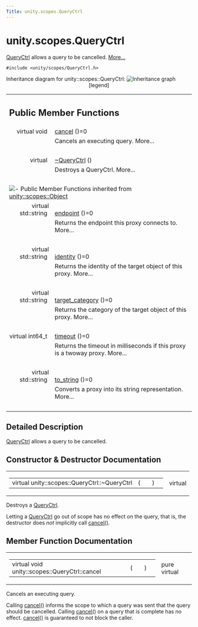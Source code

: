 ```yaml
---
Title: unity.scopes.QueryCtrl
---
```


# unity.scopes.QueryCtrl

<p><a class="el" href="index.html" title="QueryCtrl allows a query to be cancelled. ">QueryCtrl</a> allows a query to be cancelled.  
<a href="#details">More...</a></p>
<p><code>#include &lt;unity/scopes/QueryCtrl.h&gt;</code></p>
Inheritance diagram for unity::scopes::QueryCtrl:
<img src="https://developer.ubuntu.com/static/devportal_uploaded/beb2673e-2584-4501-9133-e5ff9ad9ec5b-../unity.scopes.QueryCtrl/classunity_1_1scopes_1_1_query_ctrl__inherit__graph.png" border="0" usemap="#unity_1_1scopes_1_1_query_ctrl_inherit__map" alt="Inheritance graph"/>
<map name="unity_1_1scopes_1_1_query_ctrl_inherit__map" id="unity_1_1scopes_1_1_query_ctrl_inherit__map">
<area shape="rect" id="node2" href="https://developer.ubuntu.com../classunity_1_1scopes_1_1_object.html" title="The root base class for all proxies. " alt="" coords="15,5,169,32"/></map>
<center><span class="legend">[legend]</span></center>
<table class="memberdecls">
<tr class="heading"><td colspan="2"><h2 class="groupheader">
Public Member Functions</h2></td></tr>
<tr class="memitem:a83e309fba452407f79365ba2645f4e4d"><td class="memItemLeft" align="right" valign="top">virtual void&#160;</td><td class="memItemRight" valign="bottom"><a class="el" href="#a83e309fba452407f79365ba2645f4e4d">cancel</a> ()=0</td></tr>
<tr class="memdesc:a83e309fba452407f79365ba2645f4e4d"><td class="mdescLeft">&#160;</td><td class="mdescRight">Cancels an executing query.  More...<br /></td></tr>
<tr class="separator:a83e309fba452407f79365ba2645f4e4d"><td class="memSeparator" colspan="2">&#160;</td></tr>
<tr class="memitem:a041d668bdde675b264baf6b0c0df716b"><td class="memItemLeft" align="right" valign="top">virtual&#160;</td><td class="memItemRight" valign="bottom"><a class="el" href="#a041d668bdde675b264baf6b0c0df716b">~QueryCtrl</a> ()</td></tr>
<tr class="memdesc:a041d668bdde675b264baf6b0c0df716b"><td class="mdescLeft">&#160;</td><td class="mdescRight">Destroys a QueryCtrl.  More...<br /></td></tr>
<tr class="separator:a041d668bdde675b264baf6b0c0df716b"><td class="memSeparator" colspan="2">&#160;</td></tr>
<tr class="inherit_header pub_methods_classunity_1_1scopes_1_1_object"><td colspan="2" onclick="javascript:toggleInherit('pub_methods_classunity_1_1scopes_1_1_object')"><img src="https://developer.ubuntu.com/static/devportal_uploaded/a88cc4f7-9d5d-441e-b8af-e22263918088-../unity.scopes.QueryCtrl/closed.png" alt="-"/>&#160;Public Member Functions inherited from <a class="el" href="unity.scopes.Object.md">unity::scopes::Object</a></td></tr>
<tr class="memitem:ad7618cc9d878c40b389361d4acd473ae inherit pub_methods_classunity_1_1scopes_1_1_object"><td class="memItemLeft" align="right" valign="top">virtual std::string&#160;</td><td class="memItemRight" valign="bottom"><a class="el" href="unity.scopes.Object.md#ad7618cc9d878c40b389361d4acd473ae">endpoint</a> ()=0</td></tr>
<tr class="memdesc:ad7618cc9d878c40b389361d4acd473ae inherit pub_methods_classunity_1_1scopes_1_1_object"><td class="mdescLeft">&#160;</td><td class="mdescRight">Returns the endpoint this proxy connects to.  More...<br /></td></tr>
<tr class="separator:ad7618cc9d878c40b389361d4acd473ae inherit pub_methods_classunity_1_1scopes_1_1_object"><td class="memSeparator" colspan="2">&#160;</td></tr>
<tr class="memitem:a1b55aea886f0a68cb8a578f7ee0b1cfd inherit pub_methods_classunity_1_1scopes_1_1_object"><td class="memItemLeft" align="right" valign="top">virtual std::string&#160;</td><td class="memItemRight" valign="bottom"><a class="el" href="unity.scopes.Object.md#a1b55aea886f0a68cb8a578f7ee0b1cfd">identity</a> ()=0</td></tr>
<tr class="memdesc:a1b55aea886f0a68cb8a578f7ee0b1cfd inherit pub_methods_classunity_1_1scopes_1_1_object"><td class="mdescLeft">&#160;</td><td class="mdescRight">Returns the identity of the target object of this proxy.  More...<br /></td></tr>
<tr class="separator:a1b55aea886f0a68cb8a578f7ee0b1cfd inherit pub_methods_classunity_1_1scopes_1_1_object"><td class="memSeparator" colspan="2">&#160;</td></tr>
<tr class="memitem:a40a997516629df3dacca9742dbddd6cb inherit pub_methods_classunity_1_1scopes_1_1_object"><td class="memItemLeft" align="right" valign="top">virtual std::string&#160;</td><td class="memItemRight" valign="bottom"><a class="el" href="unity.scopes.Object.md#a40a997516629df3dacca9742dbddd6cb">target_category</a> ()=0</td></tr>
<tr class="memdesc:a40a997516629df3dacca9742dbddd6cb inherit pub_methods_classunity_1_1scopes_1_1_object"><td class="mdescLeft">&#160;</td><td class="mdescRight">Returns the category of the target object of this proxy.  More...<br /></td></tr>
<tr class="separator:a40a997516629df3dacca9742dbddd6cb inherit pub_methods_classunity_1_1scopes_1_1_object"><td class="memSeparator" colspan="2">&#160;</td></tr>
<tr class="memitem:a41d9839f1e3cbcd6d8baee0736feccab inherit pub_methods_classunity_1_1scopes_1_1_object"><td class="memItemLeft" align="right" valign="top">virtual int64_t&#160;</td><td class="memItemRight" valign="bottom"><a class="el" href="unity.scopes.Object.md#a41d9839f1e3cbcd6d8baee0736feccab">timeout</a> ()=0</td></tr>
<tr class="memdesc:a41d9839f1e3cbcd6d8baee0736feccab inherit pub_methods_classunity_1_1scopes_1_1_object"><td class="mdescLeft">&#160;</td><td class="mdescRight">Returns the timeout in milliseconds if this proxy is a twoway proxy.  More...<br /></td></tr>
<tr class="separator:a41d9839f1e3cbcd6d8baee0736feccab inherit pub_methods_classunity_1_1scopes_1_1_object"><td class="memSeparator" colspan="2">&#160;</td></tr>
<tr class="memitem:a9ae27e1f30dc755abcd796a1e8a25150 inherit pub_methods_classunity_1_1scopes_1_1_object"><td class="memItemLeft" align="right" valign="top">virtual std::string&#160;</td><td class="memItemRight" valign="bottom"><a class="el" href="unity.scopes.Object.md#a9ae27e1f30dc755abcd796a1e8a25150">to_string</a> ()=0</td></tr>
<tr class="memdesc:a9ae27e1f30dc755abcd796a1e8a25150 inherit pub_methods_classunity_1_1scopes_1_1_object"><td class="mdescLeft">&#160;</td><td class="mdescRight">Converts a proxy into its string representation.  More...<br /></td></tr>
<tr class="separator:a9ae27e1f30dc755abcd796a1e8a25150 inherit pub_methods_classunity_1_1scopes_1_1_object"><td class="memSeparator" colspan="2">&#160;</td></tr>
</table>
<a name="details" id="details"></a><h2 class="groupheader">Detailed Description</h2>
<p><a class="el" href="index.html" title="QueryCtrl allows a query to be cancelled. ">QueryCtrl</a> allows a query to be cancelled. </p>
<h2 class="groupheader">Constructor &amp; Destructor Documentation</h2>
<table class="mlabels">
<tr>
<td class="mlabels-left">
<table class="memname">
<tr>
<td class="memname">virtual unity::scopes::QueryCtrl::~QueryCtrl </td>
<td>(</td>
<td class="paramname"></td><td>)</td>
<td></td>
</tr>
</table>
</td>
<td class="mlabels-right">
<span class="mlabels"><span class="mlabel">virtual</span></span>  </td>
</tr>
</table>
<p>Destroys a <a class="el" href="index.html" title="QueryCtrl allows a query to be cancelled. ">QueryCtrl</a>. </p>
<p>Letting a <a class="el" href="index.html" title="QueryCtrl allows a query to be cancelled. ">QueryCtrl</a> go out of scope has no effect on the query, that is, the destructor does <em>not</em> implicitly call <a class="el" href="#a83e309fba452407f79365ba2645f4e4d" title="Cancels an executing query. ">cancel()</a>. </p>
<h2 class="groupheader">Member Function Documentation</h2>
<table class="mlabels">
<tr>
<td class="mlabels-left">
<table class="memname">
<tr>
<td class="memname">virtual void unity::scopes::QueryCtrl::cancel </td>
<td>(</td>
<td class="paramname"></td><td>)</td>
<td></td>
</tr>
</table>
</td>
<td class="mlabels-right">
<span class="mlabels"><span class="mlabel">pure virtual</span></span>  </td>
</tr>
</table>
<p>Cancels an executing query. </p>
<p>Calling <a class="el" href="#a83e309fba452407f79365ba2645f4e4d" title="Cancels an executing query. ">cancel()</a> informs the scope to which a query was sent that the query should be cancelled. Calling <a class="el" href="#a83e309fba452407f79365ba2645f4e4d" title="Cancels an executing query. ">cancel()</a> on a query that is complete has no effect. <a class="el" href="#a83e309fba452407f79365ba2645f4e4d" title="Cancels an executing query. ">cancel()</a> is guaranteed to not block the caller. </p>
